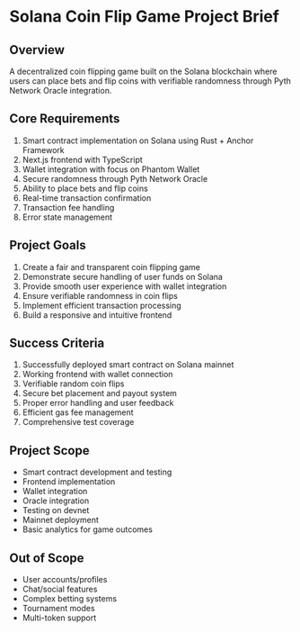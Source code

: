 # Solana Coin Flip Game Project Brief

## Overview
A decentralized coin flipping game built on the Solana blockchain where users can place bets and flip coins with verifiable randomness through Pyth Network Oracle integration.

## Core Requirements
1. Smart contract implementation on Solana using Rust + Anchor Framework
2. Next.js frontend with TypeScript
3. Wallet integration with focus on Phantom Wallet
4. Secure randomness through Pyth Network Oracle
5. Ability to place bets and flip coins
6. Real-time transaction confirmation
7. Transaction fee handling
8. Error state management

## Project Goals
1. Create a fair and transparent coin flipping game
2. Demonstrate secure handling of user funds on Solana
3. Provide smooth user experience with wallet integration
4. Ensure verifiable randomness in coin flips
5. Implement efficient transaction processing
6. Build a responsive and intuitive frontend

## Success Criteria
1. Successfully deployed smart contract on Solana mainnet
2. Working frontend with wallet connection
3. Verifiable random coin flips
4. Secure bet placement and payout system
5. Proper error handling and user feedback
6. Efficient gas fee management
7. Comprehensive test coverage

## Project Scope
- Smart contract development and testing
- Frontend implementation
- Wallet integration
- Oracle integration
- Testing on devnet
- Mainnet deployment
- Basic analytics for game outcomes

## Out of Scope
- User accounts/profiles
- Chat/social features
- Complex betting systems
- Tournament modes
- Multi-token support
